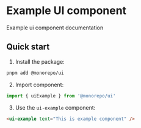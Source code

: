 # Example UI component

Example ui component documentation

## Quick start

1. Install the package:

```bash [pnpm]
pnpm add @monorepo/ui
```

2. Import  component:

```ts
import { uiExample } from '@monorepo/ui'
```

3. Use the `ui-example` component:

```html
<ui-example text="This is example component" />
```

<doc-example text="This is example component" />
